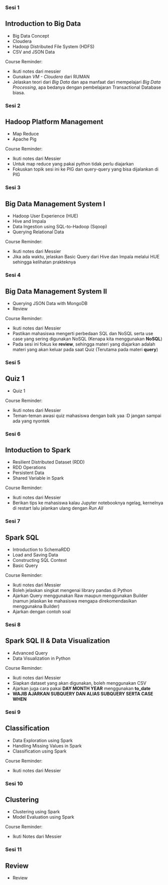 ### Sesi 1
Introduction to Big Data
---
- Big Data Concept
- Cloudera
- Hadoop Distributed File System (HDFS)
- CSV and JSON Data

Course Reminder:
- Ikuti notes dari messier
- Gunakan *VM - Cloudera* dari RUMAN
- Jelaskan teori dari *Big Data* dan apa manfaat dari mempelajari *Big Data Processing*, apa bedanya dengan pembelajaran Transactional Database biasa. 


### Sesi 2
Hadoop Platform Management
---
- Map Reduce
- Apache Pig

Course Reminder:
- Ikuti notes dari Messier
- Untuk map reduce yang pakai python tidak perlu diajarkan
- Fokuskan topik sesi ini ke PIG dan query-query yang bisa dijalankan di PIG


### Sesi 3
Big Data Management System I
---
- Hadoop User Experience (HUE)
- Hive and Impala
- Data Ingestion using SQL-to-Hadoop (Sqoop)
- Querying Relational Data

Course Reminder:
- Ikuti notes dari Messier
- Jika ada waktu, jelaskan Basic Query dari Hive dan Impala melalui HUE sehingga kelihatan prakteknya

### Sesi 4
Big Data Management System II
---
- Querying JSON Data with MongoDB
- Review

Course Reminder:
- Ikuti notes dari Messier
- Pastikan mahasiswa mengerti perbedaan SQL dan NoSQL serta use case yang sering digunakan NoSQL (Kenapa kita menggunakan **NoSQL**)
- Pada sesi ini fokus ke **review**, sehingga materi yang diajarkan adalah materi yang akan keluar pada saat Quiz (Terutama pada materi **query**)


### Sesi 5
Quiz 1
---
- Quiz 1

Course Reminder:
- Ikuti notes dari Messier
- Teman-teman awasi quiz mahasiswa dengan baik yaa :D jangan sampai ada yang nyontek


### Sesi 6
Intoduction to Spark
---
- Resilient Distributed Dataset (RDD)
- RDD Operations
- Persistent Data
- Shared Variable in Spark

Course Reminder:
- Ikuti notes dari Messier
- Berikan tips ke mahasiswa kalau Jupyter notebooknya ngelag, kernelnya di restart lalu jalankan ulang dengan *Run All*


### Sesi 7
Spark SQL
---
- Introduction to SchemaRDD
- Load and Saving Data
- Constructing SQL Context
- Basic Query

Course Reminder:
- Ikuti notes dari Messier
- Boleh jelaskan singkat mengenai library pandas di Python
- Ajarkan Query menggunakan Raw maupun menggunakan Builder (namun jelaskan ke mahasiswa mengapa direkomendasikan menggunakna Builder)
- Ajarkan dengan contoh soal

### Sesi 8
Spark SQL II & Data Visualization
---
- Advanced Query
- Data Visualization in Python

Course Reminder:
- Ikuti notes dari Messier
- Siapkan dataset yang akan digunakan, boleh menggunakan CSV
- Ajarkan juga cara pakai **DAY MONTH YEAR** menggunakan **to_date** 
- **WAJIB AJARKAN SUBQUERY DAN ALIAS SUBQUERY SERTA CASE WHEN**


### Sesi 9
Classification
---
- Data Exploration using Spark
- Handling Missing Values in Spark
- Classification using Spark

Course Reminder:
- Ikuti notes dari Messier


### Sesi 10
Clustering
---
- Clustering using Spark
- Model Evaluation using Spark

Course Reminder:
- Ikuti Notes dari Messier


### Sesi 11
Review
---
- Review